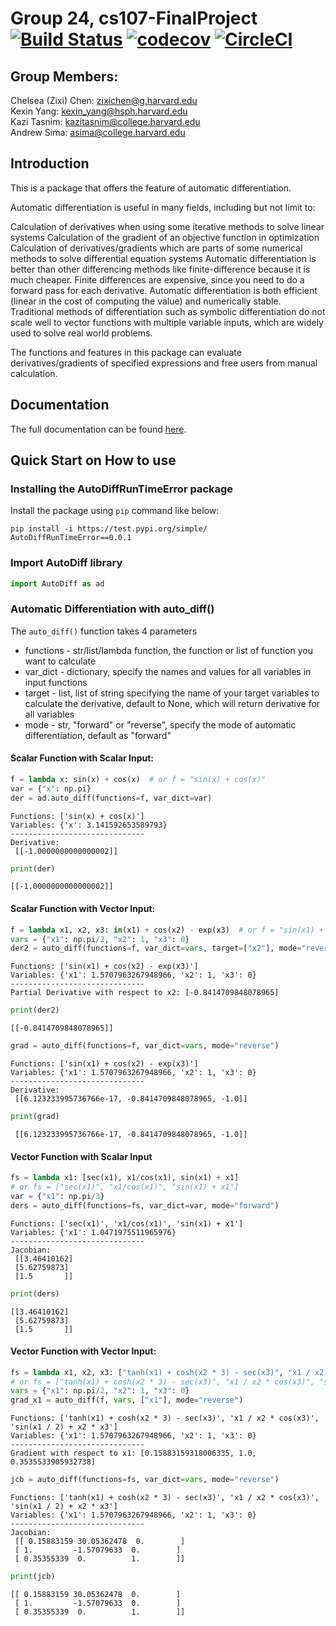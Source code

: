 # Group 24, cs107-FinalProject [![Build Status](https://app.travis-ci.com/cs107-runtimeterror/cs107-FinalProject.svg?token=stMPL4xedtyEMYyN72oW&branch=milestone1b-dev)](https://app.travis-ci.com/cs107-runtimeterror/cs107-FinalProject) [![codecov](https://codecov.io/gh/cs107-runtimeterror/cs107-FinalProject/branch/final/graph/badge.svg?token=FF27EQ75ID)](https://codecov.io/gh/cs107-runtimeterror/cs107-FinalProject) [![CircleCI](https://circleci.com/gh/cs107-runtimeterror/cs107-FinalProject/tree/final.svg?style=svg&circle-token=a541ffb380dd87b8b5e70a86f8ac3a5f5857e6c8)](https://circleci.com/gh/cs107-runtimeterror/cs107-FinalProject/tree/final)

## Group Members: 
Chelsea (Zixi) Chen: zixichen@g.harvard.edu  
Kexin Yang: kexin_yang@hsph.harvard.edu  
Kazi Tasnim: kazitasnim@college.harvard.edu  
Andrew Sima: asima@college.harvard.edu  

## Introduction

This is a package that offers the feature of automatic differentiation.

Automatic differentiation is useful in many fields, including but not limit to:

Calculation of derivatives when using some iterative methods to solve linear systems
Calculation of the gradient of an objective function in optimization
Calculation of derivatives/gradients which are parts of some numerical methods to solve differential equation systems
Automatic differentiation is better than other differencing methods like finite-difference because it is much cheaper. Finite differences are expensive, since you need to do a forward pass for each derivative. Automatic differentiation is both efficient (linear in the cost of computing the value) and numerically stable. Traditional methods of differentiation such as symbolic differentiation do not scale well to vector functions with multiple variable inputs, which are widely used to solve real world problems.

The functions and features in this package can evaluate derivatives/gradients of specified expressions and free users from manual calculation.

## Documentation

The full documentation can be found [here](https://github.com/cs107-runtimeterror/cs107-FinalProject/blob/final/docs/documentation.md).

## Quick Start on How to use

### Installing the AutoDiffRunTimeError package

Install the package using `pip` command like below:

```
pip install -i https://test.pypi.org/simple/ AutoDiffRunTimeError==0.0.1
```

### Import AutoDiff library

```python
import AutoDiff as ad
```

### Automatic Differentiation with auto_diff()

The `auto_diff()` function takes 4 parameters
- functions - str/list/lambda function, the function or list of function you want to calculate
- var_dict - dictionary, specify the names and values for all variables in input functions
- target - list, list of string specifying the name of your target variables to calculate the derivative, default to None, which will return derivative for all variables
- mode - str, "forward" or "reverse", specify the mode of automatic differentiation, default as "forward"

#### Scalar Function with Scalar Input:

```python
f = lambda x: sin(x) + cos(x)  # or f = "sin(x) + cos(x)"
var = {"x": np.pi}
der = ad.auto_diff(functions=f, var_dict=var)
```
```
Functions: ['sin(x) + cos(x)']
Variables: {'x': 3.141592653589793}
------------------------------
Derivative:
 [[-1.0000000000000002]]
```

```python
print(der)
```
```
[[-1.0000000000000002]]
```

#### Scalar Function with Vector Input:

```python
f = lambda x1, x2, x3: in(x1) + cos(x2) - exp(x3)  # or f = "sin(x1) + cos(x2) - exp(x3)"
vars = {"x1": np.pi/2, "x2": 1, "x3": 0}
der2 = auto_diff(functions=f, var_dict=vars, target=["x2"], mode="reverse")
```
```
Functions: ['sin(x1) + cos(x2) - exp(x3)']
Variables: {'x1': 1.5707963267948966, 'x2': 1, 'x3': 0}
------------------------------
Partial Derivative with respect to x2: [-0.8414709848078965]
```

```python
print(der2)
```
```
[[-0.8414709848078965]]
```

```python
grad = auto_diff(functions=f, var_dict=vars, mode="reverse")
```
```
Functions: ['sin(x1) + cos(x2) - exp(x3)']
Variables: {'x1': 1.5707963267948966, 'x2': 1, 'x3': 0}
------------------------------
Derivative:
 [[6.123233995736766e-17, -0.8414709848078965, -1.0]]
```

```python
print(grad)
```
```
 [[6.123233995736766e-17, -0.8414709848078965, -1.0]]
```

#### Vector Function with Scalar Input
```python
fs = lambda x1: [sec(x1), x1/cos(x1), sin(x1) + x1]  
# or fs = ["sec(x1)", "x1/cos(x1)", "sin(x1) + x1"]
var = {"x1": np.pi/3}
ders = auto_diff(functions=fs, var_dict=var, mode="forward")
```
```
Functions: ['sec(x1)', 'x1/cos(x1)', 'sin(x1) + x1']
Variables: {'x1': 1.0471975511965976}
------------------------------
Jacobian:
 [[3.46410162]
 [5.62759873]
 [1.5       ]]
```

```python
print(ders)
```
```
[[3.46410162]
 [5.62759873]
 [1.5       ]]
```

#### Vector Function with Vector Input:
```python
fs = lambda x1, x2, x3: ["tanh(x1) + cosh(x2 * 3) - sec(x3)", "x1 / x2 * cos(x3)", "sin(x1 / 2) + x2 * x3"]
# or fs = ["tanh(x1) + cosh(x2 * 3) - sec(x3)", "x1 / x2 * cos(x3)", "sin(x1 / 2) + x2 * x3"]
vars = {"x1": np.pi/2, "x2": 1, "x3": 0}
grad_x1 = auto_diff(f, vars, ["x1"], mode="reverse")
```
```
Functions: ['tanh(x1) + cosh(x2 * 3) - sec(x3)', 'x1 / x2 * cos(x3)', 'sin(x1 / 2) + x2 * x3']
Variables: {'x1': 1.5707963267948966, 'x2': 1, 'x3': 0}
------------------------------
Gradient with respect to x1: [0.15883159318006335, 1.0, 0.3535533905932738]
```

```python
jcb = auto_diff(functions=fs, var_dict=vars, mode="reverse")
```
```
Functions: ['tanh(x1) + cosh(x2 * 3) - sec(x3)', 'x1 / x2 * cos(x3)', 'sin(x1 / 2) + x2 * x3']
Variables: {'x1': 1.5707963267948966, 'x2': 1, 'x3': 0}
------------------------------
Jacobian:
 [[ 0.15883159 30.05362478  0.        ]
 [ 1.         -1.57079633  0.        ]
 [ 0.35355339  0.          1.        ]]
```

```python
print(jcb)
```
```
[[ 0.15883159 30.05362478  0.        ]
 [ 1.         -1.57079633  0.        ]
 [ 0.35355339  0.          1.        ]]
```



